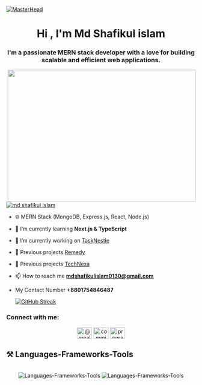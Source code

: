 [![MasterHead](https://res.cloudinary.com/dudjn6epk/image/upload/v1734954068/yzlpjtdvkkwsatkclv6q.jpg)](https://rishavchanda.io)
<h1 align="center">Hi , I'm Md Shafikul islam</h1>
<h3 align="center">I'm a passionate MERN stack developer with a love for building scalable and efficient web applications.</h3>

<img align="right" width="500" height="350" src="https://res.cloudinary.com/dudjn6epk/image/upload/v1734958327/sebj4dq5hl0pvz85xo4j.webp"/>


<p align="left"> <a href="[https://twitter.com/md shafikul islam](https://twitter.com/ProgramarR26747)" target="blank"><img src="https://img.shields.io/twitter/follow/md shafikul islam?logo=twitter&style=for-the-badge" alt="md shafikul islam" /></a> </p>

- 🌐 MERN Stack (MongoDB, Express.js, React, Node.js)
- 🌱 I’m currently learning **Next.js & TypeScript**

- 🔭 I’m currently working on [TaskNestle](https://tasknestle.web.app/)

- 🔭 Previous projects [Remedy](https://remedy-d872a.web.app/)

- 🔭 Previous projects [TechNexa](https://technexa-7d56c.web.app/)
- 📫 How to reach me **mdshafikulislam0130@gmail.com**
- My Contact Number **+8801754846487**

  [![GitHub Streak](https://github-readme-streak-stats.herokuapp.com?user=programarreza&theme=dark&date_format=j%20M%5B%20Y%5D&card_width=1000)](https://git.io/streak-stats)

<h3 align="left">Connect with me:</h3>
<p align="center">
<a href="https://twitter.com/@mnalchity" target="blank"><img align="center" src="https://raw.githubusercontent.com/rahuldkjain/github-profile-readme-generator/master/src/images/icons/Social/twitter.svg" alt="@mnalchity" height="30" width="40" /></a>
<a href="https://www.linkedin.com/in/shafikul-islam11/" target="blank"><img align="center" src="https://raw.githubusercontent.com/rahuldkjain/github-profile-readme-generator/master/src/images/icons/Social/linked-in-alt.svg" alt="comming soon..." height="30" width="40" /></a>
<a href="https://www.facebook.com/ProgrammerReza/" target="blank"><img align="center" src="https://raw.githubusercontent.com/rahuldkjain/github-profile-readme-generator/master/src/images/icons/Social/facebook.svg" alt="programmerreza" height="30" width="40" /></a>
</p>

  <h2 align="left">⚒️ Languages-Frameworks-Tools</h2>
<br/>
<div align="center">
    <img src="https://skillicons.dev/icons?i=nextjs,react,redux,typescript,javascript,tailwind," alt="Languages-Frameworks-Tools" />
    <img src="https://skillicons.dev/icons?i=nestjs,nodejs,express,mongodb,postgresql,prisma,docker,vercel,firebase" alt="Languages-Frameworks-Tools" /><br>
</div>


  
  
  
  
  
  
  
  


